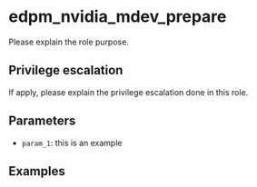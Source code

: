 # edpm_nvidia_mdev_prepare
Please explain the role purpose.

## Privilege escalation
If apply, please explain the privilege escalation done in this role.

## Parameters
* `param_1`: this is an example

## Examples

